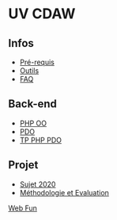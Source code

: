 # UV CDAW

## Infos

* [Pré-requis](Infos/preRequis.md)
* [Outils](Infos/outils.md)
* [FAQ](Infos/faq.md)

<!-- ## UX
* [Planning](UX/README.md) -->

<!-- ## AGL
* [Planning](AGL/README.md) -->

## Back-end
- [PHP OO](tuto-PHP.md)
- [PDO](tuto-PDO.md)
- [TP PHP PDO](TP-PHP_PDO.md)

<!-- ## Front-end
* [Planning](FrontEnd/README.md) -->

<!-- ## Laravel
* [Planning](Laravel/README.md) -->

<!-- ## Seaside
* [Planning](Seaside/README.md) -->

## Projet
* [Sujet 2020](Projet/sujetMahjong.md)
* [Méthodologie et Evaluation](Projet/eval.md)

<!-- ## Fun -->
[Web Fun](Infos/fun.md)
